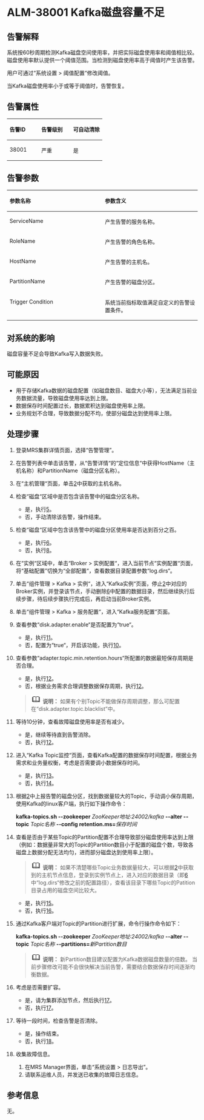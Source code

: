 # ALM-38001 Kafka磁盘容量不足<a name="alm_38001"></a>

## 告警解释<a name="zh-cn_topic_0191813921_section44214237175627"></a>

系统按60秒周期检测Kafka磁盘空间使用率，并把实际磁盘使用率和阈值相比较。磁盘使用率默认提供一个阈值范围。当检测到磁盘使用率高于阈值时产生该告警。

用户可通过“系统设置 \> 阈值配置“修改阈值。

当Kafka磁盘使用率小于或等于阈值时，告警恢复。

## 告警属性<a name="zh-cn_topic_0191813921_section45103477175627"></a>

<a name="zh-cn_topic_0191813921_table29503024175627"></a>
<table><thead align="left"><tr id="zh-cn_topic_0191813921_row3019899175627"><th class="cellrowborder" valign="top" width="33.33333333333333%" id="mcps1.1.4.1.1"><p id="zh-cn_topic_0191813921_p43285239175627"><a name="zh-cn_topic_0191813921_p43285239175627"></a><a name="zh-cn_topic_0191813921_p43285239175627"></a><strong id="zh-cn_topic_0191813921_b54022838175627"><a name="zh-cn_topic_0191813921_b54022838175627"></a><a name="zh-cn_topic_0191813921_b54022838175627"></a>告警ID</strong></p>
</th>
<th class="cellrowborder" valign="top" width="33.33333333333333%" id="mcps1.1.4.1.2"><p id="zh-cn_topic_0191813921_p13773744175627"><a name="zh-cn_topic_0191813921_p13773744175627"></a><a name="zh-cn_topic_0191813921_p13773744175627"></a><strong id="zh-cn_topic_0191813921_b56854838175627"><a name="zh-cn_topic_0191813921_b56854838175627"></a><a name="zh-cn_topic_0191813921_b56854838175627"></a>告警级别</strong></p>
</th>
<th class="cellrowborder" valign="top" width="33.33333333333333%" id="mcps1.1.4.1.3"><p id="zh-cn_topic_0191813921_p41839176175627"><a name="zh-cn_topic_0191813921_p41839176175627"></a><a name="zh-cn_topic_0191813921_p41839176175627"></a><strong id="zh-cn_topic_0191813921_b41008271175627"><a name="zh-cn_topic_0191813921_b41008271175627"></a><a name="zh-cn_topic_0191813921_b41008271175627"></a>可自动清除</strong></p>
</th>
</tr>
</thead>
<tbody><tr id="zh-cn_topic_0191813921_row33335618175627"><td class="cellrowborder" valign="top" width="33.33333333333333%" headers="mcps1.1.4.1.1 "><p id="zh-cn_topic_0191813921_p27679988181341"><a name="zh-cn_topic_0191813921_p27679988181341"></a><a name="zh-cn_topic_0191813921_p27679988181341"></a>38001</p>
</td>
<td class="cellrowborder" valign="top" width="33.33333333333333%" headers="mcps1.1.4.1.2 "><p id="zh-cn_topic_0191813921_p27486570181341"><a name="zh-cn_topic_0191813921_p27486570181341"></a><a name="zh-cn_topic_0191813921_p27486570181341"></a>严重</p>
</td>
<td class="cellrowborder" valign="top" width="33.33333333333333%" headers="mcps1.1.4.1.3 "><p id="zh-cn_topic_0191813921_p11819704181341"><a name="zh-cn_topic_0191813921_p11819704181341"></a><a name="zh-cn_topic_0191813921_p11819704181341"></a>是</p>
</td>
</tr>
</tbody>
</table>

## 告警参数<a name="zh-cn_topic_0191813921_section20277855175627"></a>

<a name="zh-cn_topic_0191813921_table31893524175627"></a>
<table><thead align="left"><tr id="zh-cn_topic_0191813921_row4661276175627"><th class="cellrowborder" valign="top" width="50%" id="mcps1.1.3.1.1"><p id="zh-cn_topic_0191813921_p42019060175627"><a name="zh-cn_topic_0191813921_p42019060175627"></a><a name="zh-cn_topic_0191813921_p42019060175627"></a><strong id="zh-cn_topic_0191813921_b42627221175627"><a name="zh-cn_topic_0191813921_b42627221175627"></a><a name="zh-cn_topic_0191813921_b42627221175627"></a>参数名称</strong></p>
</th>
<th class="cellrowborder" valign="top" width="50%" id="mcps1.1.3.1.2"><p id="zh-cn_topic_0191813921_p30252905175627"><a name="zh-cn_topic_0191813921_p30252905175627"></a><a name="zh-cn_topic_0191813921_p30252905175627"></a><strong id="zh-cn_topic_0191813921_b3840693175627"><a name="zh-cn_topic_0191813921_b3840693175627"></a><a name="zh-cn_topic_0191813921_b3840693175627"></a>参数含义</strong></p>
</th>
</tr>
</thead>
<tbody><tr id="zh-cn_topic_0191813921_row42660718175627"><td class="cellrowborder" valign="top" width="50%" headers="mcps1.1.3.1.1 "><p id="zh-cn_topic_0191813921_p45748722181358"><a name="zh-cn_topic_0191813921_p45748722181358"></a><a name="zh-cn_topic_0191813921_p45748722181358"></a>ServiceName</p>
</td>
<td class="cellrowborder" valign="top" width="50%" headers="mcps1.1.3.1.2 "><p id="zh-cn_topic_0191813921_p14658969181358"><a name="zh-cn_topic_0191813921_p14658969181358"></a><a name="zh-cn_topic_0191813921_p14658969181358"></a>产生告警的服务名称。</p>
</td>
</tr>
<tr id="zh-cn_topic_0191813921_row7363765175627"><td class="cellrowborder" valign="top" width="50%" headers="mcps1.1.3.1.1 "><p id="zh-cn_topic_0191813921_p16079573181358"><a name="zh-cn_topic_0191813921_p16079573181358"></a><a name="zh-cn_topic_0191813921_p16079573181358"></a>RoleName</p>
</td>
<td class="cellrowborder" valign="top" width="50%" headers="mcps1.1.3.1.2 "><p id="zh-cn_topic_0191813921_p27377011181358"><a name="zh-cn_topic_0191813921_p27377011181358"></a><a name="zh-cn_topic_0191813921_p27377011181358"></a>产生告警的角色名称。</p>
</td>
</tr>
<tr id="zh-cn_topic_0191813921_row24637125175627"><td class="cellrowborder" valign="top" width="50%" headers="mcps1.1.3.1.1 "><p id="zh-cn_topic_0191813921_p26508469181358"><a name="zh-cn_topic_0191813921_p26508469181358"></a><a name="zh-cn_topic_0191813921_p26508469181358"></a>HostName</p>
</td>
<td class="cellrowborder" valign="top" width="50%" headers="mcps1.1.3.1.2 "><p id="zh-cn_topic_0191813921_p66811235181358"><a name="zh-cn_topic_0191813921_p66811235181358"></a><a name="zh-cn_topic_0191813921_p66811235181358"></a>产生告警的主机名。</p>
</td>
</tr>
<tr id="zh-cn_topic_0191813921_row62397464181347"><td class="cellrowborder" valign="top" width="50%" headers="mcps1.1.3.1.1 "><p id="zh-cn_topic_0191813921_p51464303181358"><a name="zh-cn_topic_0191813921_p51464303181358"></a><a name="zh-cn_topic_0191813921_p51464303181358"></a>PartitionName</p>
</td>
<td class="cellrowborder" valign="top" width="50%" headers="mcps1.1.3.1.2 "><p id="zh-cn_topic_0191813921_p7859032181358"><a name="zh-cn_topic_0191813921_p7859032181358"></a><a name="zh-cn_topic_0191813921_p7859032181358"></a>产生告警的磁盘分区。</p>
</td>
</tr>
<tr id="zh-cn_topic_0191813921_row49070508181351"><td class="cellrowborder" valign="top" width="50%" headers="mcps1.1.3.1.1 "><p id="zh-cn_topic_0191813921_p24980969181358"><a name="zh-cn_topic_0191813921_p24980969181358"></a><a name="zh-cn_topic_0191813921_p24980969181358"></a>Trigger Condition</p>
</td>
<td class="cellrowborder" valign="top" width="50%" headers="mcps1.1.3.1.2 "><p id="zh-cn_topic_0191813921_p10192581181358"><a name="zh-cn_topic_0191813921_p10192581181358"></a><a name="zh-cn_topic_0191813921_p10192581181358"></a>系统当前指标取值满足自定义的告警设置条件。</p>
</td>
</tr>
</tbody>
</table>

## 对系统的影响<a name="zh-cn_topic_0191813921_section11667204175627"></a>

磁盘容量不足会导致Kafka写入数据失败。

## 可能原因<a name="zh-cn_topic_0191813921_section49675514175627"></a>

-   用于存储Kafka数据的磁盘配置（如磁盘数目、磁盘大小等），无法满足当前业务数据流量，导致磁盘使用率达到上限。
-   数据保存时间配置过长，数据累积达到磁盘使用率上限。
-   业务规划不合理，导致数据分配不均，使部分磁盘达到使用率上限。

## 处理步骤<a name="zh-cn_topic_0191813921_section46014572175627"></a>

1.  登录MRS集群详情页面，选择“告警管理”。
2.  <a name="zh-cn_topic_0191813921_li13769123214531"></a>在告警列表中单击该告警，从“告警详情“的“定位信息“中获得HostName（主机名称）和PartitionName（磁盘分区名称）。
3.  在“主机管理“页面，单击[2](#zh-cn_topic_0191813921_li13769123214531)中获取的主机名称。
4.  检查“磁盘“区域中是否包含该告警中的磁盘分区名称。
    -   是，执行[5](#zh-cn_topic_0191813921_li15769133210538)。
    -   否，手动清除该告警，操作结束。

5.  <a name="zh-cn_topic_0191813921_li15769133210538"></a>检查“磁盘“区域中包含该告警中的磁盘分区使用率是否达到百分之百。
    -   是，执行[6](#zh-cn_topic_0191813921_li16769832165314)。
    -   否，执行[8](#zh-cn_topic_0191813921_li1476912324536)。

6.  <a name="zh-cn_topic_0191813921_li16769832165314"></a>在“实例“区域中，单击“Broker \> 实例配置“，进入当前节点“实例配置“页面，将“基础配置”切换为“全部配置“，查看数据目录配置参数“log.dirs“。
7.  单击“组件管理 \> Kafka \> 实例“，进入“Kafka实例“页面，停止[2](#zh-cn_topic_0191813921_li13769123214531)中对应的Broker实例，并登录该节点，手动删除[6](#zh-cn_topic_0191813921_li16769832165314)中配置的数据目录，然后继续执行后续步骤，待后续步骤执行完成后，再启动当前Broker实例。
8.  <a name="zh-cn_topic_0191813921_li1476912324536"></a>单击“组件管理 \> Kafka \> 服务配置“，进入“Kafka服务配置“页面。
9.  查看参数“disk.adapter.enable“是否配置为“true“。
    -   是，执行[11](#zh-cn_topic_0191813921_li19769532105319)。
    -   否，配置为“true“，开启该功能，执行[10](#zh-cn_topic_0191813921_li37691432185316)。

10. <a name="zh-cn_topic_0191813921_li37691432185316"></a>查看参数“adapter.topic.min.retention.hours“所配置的数据最短保存周期是否合理。

    -   是，执行[12](#zh-cn_topic_0191813921_li076953295311)。
    -   否，根据业务需求合理调整数据保存周期，执行[12](#zh-cn_topic_0191813921_li076953295311)。

    >![](public_sys-resources/icon-note.gif) **说明：** 
    >如果有个别Topic不能做保存周期调整，那么可配置在“disk.adapter.topic.blacklist”中。

11. <a name="zh-cn_topic_0191813921_li19769532105319"></a>等待10分钟，查看故障磁盘使用率是否有减少。
    -   是，继续等待直到告警消除。
    -   否，执行[12](#zh-cn_topic_0191813921_li076953295311)。

12. <a name="zh-cn_topic_0191813921_li076953295311"></a>进入“Kafka Topic监控“页面，查看Kafka配置的数据保存时间配置，根据业务需求和业务量权衡，考虑是否需要调小数据保存时间。
    -   是，执行[13](#zh-cn_topic_0191813921_li10769173213539)。
    -   否，执行[14](#zh-cn_topic_0191813921_li1176913210535)。

13. <a name="zh-cn_topic_0191813921_li10769173213539"></a>根据[2](#zh-cn_topic_0191813921_li13769123214531)中上报告警的磁盘分区，找到数据量较大的Topic，手动调小保存周期，使用Kafka的linux客户端，执行如下操作命令：

    **kafka-topics.sh --zookeeper** _ZooKeeper地址:24002/kafka_ **--alter --topic** _Topic名称_ **--config retention.ms=**_保存时间_

14. <a name="zh-cn_topic_0191813921_li1176913210535"></a>查看是否由于某些Topic的Partition配置不合理导致部分磁盘使用率达到上限（例如：数据量非常大的Topic的Partition数目小于配置的磁盘个数，导致各磁盘上数据分配无法均匀，进而部分磁盘达到使用率上限）。

    >![](public_sys-resources/icon-note.gif) **说明：** 
    >如果不清楚哪些Topic业务数据量较大，可以根据[2](#zh-cn_topic_0191813921_li13769123214531)中获取到的主机节点信息，登录到实例节点上，进入对应的数据目录（即[6](#zh-cn_topic_0191813921_li16769832165314)中“log.dirs“修改之前的配置路径），查看该目录下哪些Topic的Patition目录占用的磁盘空间比较大。

    -   是，执行[15](#zh-cn_topic_0191813921_li137701132145312)。
    -   否，执行[16](#zh-cn_topic_0191813921_li9770103214530)。

15. <a name="zh-cn_topic_0191813921_li137701132145312"></a>通过Kafka客户端对Topic的Partition进行扩展，命令行操作命令如下：

    **kafka-topics.sh --zookeeper** _ZooKeeper地址:24002/kafka_ **--alter --topic** _Topic名称_ **--partitions=**_新Partition数目_

    >![](public_sys-resources/icon-note.gif) **说明：** 
    >新Partition数目建议配置为Kafka数据磁盘数量的倍数。
    >当前步骤修改可能不会很快解决当前告警，需要结合数据保存时间逐渐均衡数据。

16. <a name="zh-cn_topic_0191813921_li9770103214530"></a>考虑是否需要扩容。
    -   是，请为集群添加节点，然后执行[17](#zh-cn_topic_0191813921_li4770432185318)。
    -   否，执行[17](#zh-cn_topic_0191813921_li4770432185318)。

17. <a name="zh-cn_topic_0191813921_li4770432185318"></a>等待一段时间，检查告警是否清除。
    -   是，操作结束。
    -   否，执行[18](#zh-cn_topic_0191813921_li572522141314)。

18. <a name="zh-cn_topic_0191813921_li572522141314"></a>收集故障信息。
    1.  在MRS Manager界面，单击“系统设置 \> 日志导出”。
    2.  请联系运维人员，并发送已收集的故障日志信息。


## 参考信息<a name="zh-cn_topic_0191813921_section57848114175627"></a>

无。

